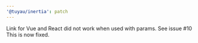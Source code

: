 ```yaml
---
'@tuyau/inertia': patch
---
```


Link for Vue and React did not work when used with params. See issue #10
This is now fixed.

